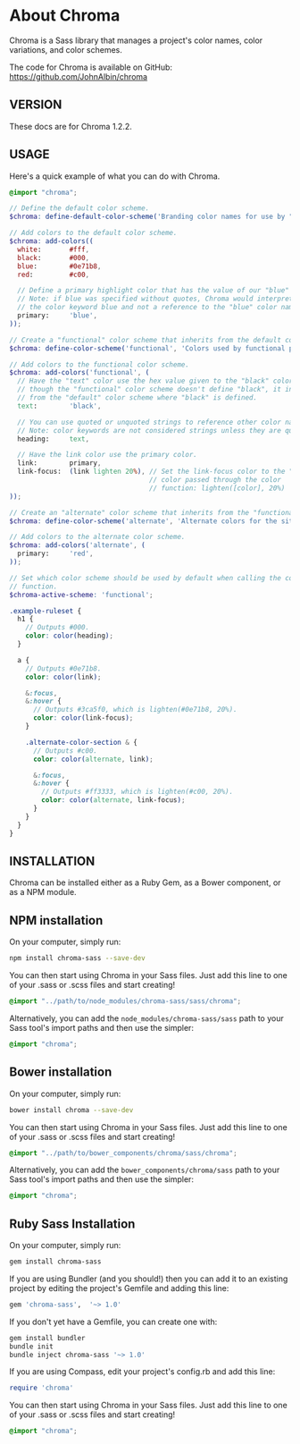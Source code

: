 # About Chroma

Chroma is a Sass library that manages a project's color names, color variations, and color schemes.

The code for Chroma is available on GitHub: https://github.com/JohnAlbin/chroma

## VERSION

These docs are for Chroma 1.2.2.

## USAGE

Here's a quick example of what you can do with Chroma.

```scss
@import "chroma";

// Define the default color scheme.
$chroma: define-default-color-scheme('Branding color names for use by "functional" color names below.');

// Add colors to the default color scheme.
$chroma: add-colors((
  white:       #fff,
  black:       #000,
  blue:        #0e71b8,
  red:         #c00,

  // Define a primary highlight color that has the value of our "blue" color.
  // Note: if blue was specified without quotes, Chroma would interpret that as
  // the color keyword blue and not a reference to the "blue" color name.
  primary:     'blue',
));

// Create a "functional" color scheme that inherits from the default color scheme.
$chroma: define-color-scheme('functional', 'Colors used by functional parts of the design.');

// Add colors to the functional color scheme.
$chroma: add-colors('functional', (
  // Have the "text" color use the hex value given to the "black" color. Even
  // though the "functional" color scheme doesn't define "black", it inherits
  // from the "default" color scheme where "black" is defined.
  text:        'black',

  // You can use quoted or unquoted strings to reference other color names.
  // Note: color keywords are not considered strings unless they are quoted.
  heading:     text,

  // Have the link color use the primary color.
  link:        primary,
  link-focus:  (link lighten 20%), // Set the link-focus color to the "link"
                                   // color passed through the color
                                   // function: lighten([color], 20%)
));

// Create an "alternate" color scheme that inherits from the "functional" color scheme.
$chroma: define-color-scheme('alternate', 'Alternate colors for the site.', $parent: 'functional');

// Add colors to the alternate color scheme.
$chroma: add-colors('alternate', (
  primary:     'red',
));

// Set which color scheme should be used by default when calling the color()
// function.
$chroma-active-scheme: 'functional';

.example-ruleset {
  h1 {
    // Outputs #000.
    color: color(heading);
  }

  a {
    // Outputs #0e71b8.
    color: color(link);

    &:focus,
    &:hover {
      // Outputs #3ca5f0, which is lighten(#0e71b8, 20%).
      color: color(link-focus);
    }

    .alternate-color-section & {
      // Outputs #c00.
      color: color(alternate, link);

      &:focus,
      &:hover {
        // Outputs #ff3333, which is lighten(#c00, 20%).
        color: color(alternate, link-focus);
      }
    }
  }
}
```

## INSTALLATION

Chroma can be installed either as a Ruby Gem, as a Bower component, or as a NPM module.

## NPM installation

On your computer, simply run:

```sh
npm install chroma-sass --save-dev
```

You can then start using Chroma in your Sass files. Just add this line to one of your .sass or .scss files and start creating!

```scss
@import "../path/to/node_modules/chroma-sass/sass/chroma";
```

Alternatively, you can add the `node_modules/chroma-sass/sass` path to your Sass tool's import paths and then use the simpler:

```scss
@import "chroma";
```

## Bower installation

On your computer, simply run:

```sh
bower install chroma --save-dev
```

You can then start using Chroma in your Sass files. Just add this line to one of your .sass or .scss files and start creating!

```scss
@import "../path/to/bower_components/chroma/sass/chroma";
```

Alternatively, you can add the `bower_components/chroma/sass` path to your Sass tool's import paths and then use the simpler:

```scss
@import "chroma";
```

## Ruby Sass Installation

On your computer, simply run:

```sh
gem install chroma-sass
```

If you are using Bundler (and you should!) then you can add it to an existing project by editing the project's Gemfile and adding this line:

```ruby
gem 'chroma-sass',  '~> 1.0'
```

If you don't yet have a Gemfile, you can create one with:

```sh
gem install bundler
bundle init
bundle inject chroma-sass '~> 1.0'
```

If you are using Compass, edit your project's config.rb and add this line:

```ruby
require 'chroma'
```

You can then start using Chroma in your Sass files. Just add this line to one of your .sass or .scss files and start creating!

```scss
@import "chroma";
```
